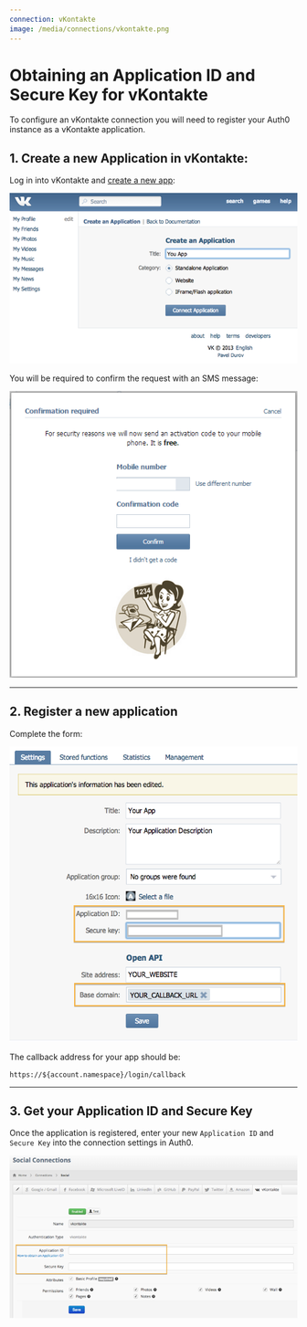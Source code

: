 ```yaml
---
connection: vKontakte
image: /media/connections/vkontakte.png
---
```


# Obtaining an Application ID and Secure Key for vKontakte

To configure an vKontakte connection you will need to register your Auth0 instance as a vKontakte application.

## 1. Create a new Application in vKontakte:
Log in into vKontakte and [create a new app](http://vk.com/editapp?act=create):

![](/media/articles/connections/social/vkontakte/vkontakte-create-app.png)

You will be required to confirm the request with an SMS message:

![](/media/articles/connections/social/vkontakte/vkontakte-validate-create-app.png)

---

## 2. Register a new application

Complete the form:

![](/media/articles/connections/social/vkontakte/vkontakte-register-app.png)

The callback address for your app should be:

	https://${account.namespace}/login/callback

---

## 3. Get your Application ID and Secure Key

Once the application is registered, enter your new `Application ID` and `Secure Key` into the connection settings in Auth0.

![](/media/articles/connections/social/vkontakte/vkontakte-add-connection.png)
